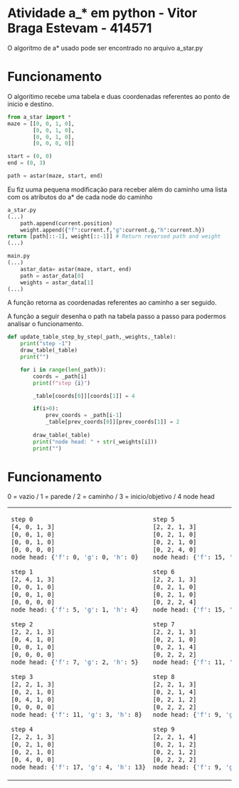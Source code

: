 # Atividade a_* em python - Vitor Braga Estevam - 414571

O algoritmo de a* usado pode ser encontrado no arquivo a_star.py

# Funcionamento

O algoritimo recebe uma tabela e duas coordenadas referentes ao ponto de inicio e destino. 

```python
from a_star import *
maze = [[0, 0, 1, 0],
        [0, 0, 1, 0],
        [0, 0, 1, 0],
        [0, 0, 0, 0]]

start = (0, 0)
end = (0, 3)

path = astar(maze, start, end)
```

Eu fiz uuma pequena modificação para receber além do caminho uma lista com os atributos do a* de cada node do caminho

```python
a_star.py
(...)
    path.append(current.position)
    weight.append({"f":current.f,"g":current.g,"h":current.h})
return [path[::-1], weight[::-1]] # Return reversed path and weight
(...)

main.py
(...)
    astar_data= astar(maze, start, end)
    path = astar_data[0]
    weights = astar_data[1]
(...)
```

A função retorna as coordenadas referentes ao caminho a ser seguido.

A função a seguir desenha o path na tabela passo a passo para podermos analisar o funcionamento.

``` python
def update_table_step_by_step(_path,_weights,_table):
    print("step -1")
    draw_table(_table) 
    print("")

    for i in range(len(_path)):
        coords = _path[i]
        print(f"step {i}")

        _table[coords[0]][coords[1]] = 4

        if(i>0):
            prev_coords = _path[i-1]
            _table[prev_coords[0]][prev_coords[1]] = 2
        
        draw_table(_table)
        print("node head: " + str(_weights[i]))
        print("")
```

# Funcionamento 
0 = vazio / 1 = parede / 2 = caminho / 3 = inicio/objetivo / 4 node head

<table>
<td>

```bash
step 0
[4, 0, 1, 3]
[0, 0, 1, 0]
[0, 0, 1, 0]
[0, 0, 0, 0]
node head: {'f': 0, 'g': 0, 'h': 0}

step 1
[2, 4, 1, 3]
[0, 0, 1, 0]
[0, 0, 1, 0]
[0, 0, 0, 0]
node head: {'f': 5, 'g': 1, 'h': 4}

step 2
[2, 2, 1, 3]
[0, 4, 1, 0]
[0, 0, 1, 0]
[0, 0, 0, 0]
node head: {'f': 7, 'g': 2, 'h': 5}

step 3
[2, 2, 1, 3]
[0, 2, 1, 0]
[0, 4, 1, 0]
[0, 0, 0, 0]
node head: {'f': 11, 'g': 3, 'h': 8}

step 4
[2, 2, 1, 3]
[0, 2, 1, 0]
[0, 2, 1, 0]
[0, 4, 0, 0]
node head: {'f': 17, 'g': 4, 'h': 13}
```

</td>
<td>

```bash
step 5
[2, 2, 1, 3]
[0, 2, 1, 0]
[0, 2, 1, 0]
[0, 2, 4, 0]
node head: {'f': 15, 'g': 5, 'h': 10}

step 6
[2, 2, 1, 3]
[0, 2, 1, 0]
[0, 2, 1, 0]
[0, 2, 2, 4]
node head: {'f': 15, 'g': 6, 'h': 9}

step 7
[2, 2, 1, 3]
[0, 2, 1, 0]
[0, 2, 1, 4]
[0, 2, 2, 2]
node head: {'f': 11, 'g': 7, 'h': 4}

step 8
[2, 2, 1, 3]
[0, 2, 1, 4]
[0, 2, 1, 2]
[0, 2, 2, 2]
node head: {'f': 9, 'g': 8, 'h': 1}

step 9
[2, 2, 1, 4]
[0, 2, 1, 2]
[0, 2, 1, 2]
[0, 2, 2, 2]
node head: {'f': 9, 'g': 9, 'h': 0}
```

</td>
</tr>
</table>
